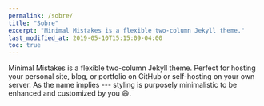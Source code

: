 ```yaml
---
permalink: /sobre/
title: "Sobre"
excerpt: "Minimal Mistakes is a flexible two-column Jekyll theme."
last_modified_at: 2019-05-10T15:15:09-04:00
toc: true
---
```


Minimal Mistakes is a flexible two-column Jekyll theme. Perfect for hosting your personal site, blog, or portfolio on GitHub or self-hosting on your own server. As the name implies --- styling is purposely minimalistic to be enhanced and customized by you :smile:.

